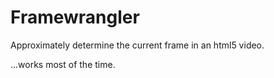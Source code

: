 # Framewrangler
Approximately determine the current frame in an html5 video.

...works most of the time.
